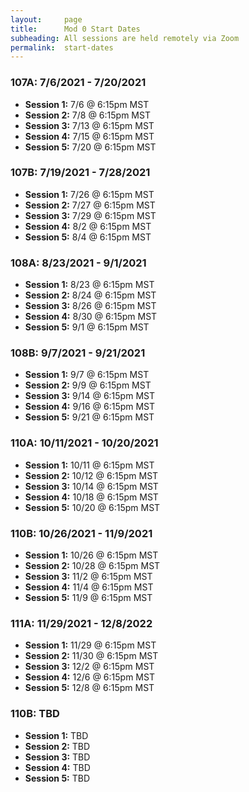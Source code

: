 ```yaml
---
layout:     page
title:      Mod 0 Start Dates
subheading: All sessions are held remotely via Zoom
permalink:  start-dates
---
```


### 107A: 7/6/2021 - 7/20/2021
- **Session 1:** 7/6 @ 6:15pm MST
- **Session 2:** 7/8 @ 6:15pm MST
- **Session 3:** 7/13 @ 6:15pm MST
- **Session 4:** 7/15 @ 6:15pm MST
- **Session 5:** 7/20 @ 6:15pm MST

### 107B: 7/19/2021 - 7/28/2021
- **Session 1:** 7/26 @ 6:15pm MST
- **Session 2:** 7/27 @ 6:15pm MST
- **Session 3:** 7/29 @ 6:15pm MST
- **Session 4:** 8/2 @ 6:15pm MST
- **Session 5:** 8/4 @ 6:15pm MST

### 108A: 8/23/2021 - 9/1/2021
- **Session 1:** 8/23 @ 6:15pm MST
- **Session 2:** 8/24 @ 6:15pm MST
- **Session 3:** 8/26 @ 6:15pm MST
- **Session 4:** 8/30 @ 6:15pm MST
- **Session 5:** 9/1 @ 6:15pm MST

### 108B: 9/7/2021 - 9/21/2021
- **Session 1:** 9/7 @ 6:15pm MST
- **Session 2:** 9/9 @ 6:15pm MST
- **Session 3:** 9/14 @ 6:15pm MST
- **Session 4:** 9/16 @ 6:15pm MST
- **Session 5:** 9/21 @ 6:15pm MST

### 110A: 10/11/2021 - 10/20/2021
- **Session 1:** 10/11 @ 6:15pm MST
- **Session 2:** 10/12 @ 6:15pm MST
- **Session 3:** 10/14 @ 6:15pm MST
- **Session 4:** 10/18 @ 6:15pm MST
- **Session 5:** 10/20 @ 6:15pm MST

### 110B: 10/26/2021 - 11/9/2021
- **Session 1:** 10/26 @ 6:15pm MST
- **Session 2:** 10/28 @ 6:15pm MST
- **Session 3:** 11/2 @ 6:15pm MST
- **Session 4:** 11/4 @ 6:15pm MST
- **Session 5:** 11/9 @ 6:15pm MST

### 111A: 11/29/2021 - 12/8/2022
- **Session 1:** 11/29 @ 6:15pm MST
- **Session 2:** 11/30 @ 6:15pm MST
- **Session 3:** 12/2 @ 6:15pm MST
- **Session 4:** 12/6 @ 6:15pm MST
- **Session 5:** 12/8 @ 6:15pm MST

### 110B: TBD
- **Session 1:** TBD
- **Session 2:** TBD
- **Session 3:** TBD
- **Session 4:** TBD
- **Session 5:** TBD